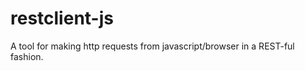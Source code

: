 restclient-js
=============

A tool for making http requests from javascript/browser in a REST-ful fashion.